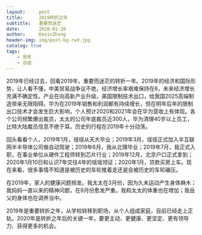 ```yaml
---
layout:     post
title:      2019转折之年
subtitle:   重要而迷茫
date:       2020-01-20
author:     KevinZhang
header-img: img/post-bg-rwd.jpg
catalog: true
tags:
    - 思考
    - 总结
---
```


2019年已经过去，回看2019年，重要而迷茫的转折一年。2019年的经济和国际形势，让人看不懂，中美贸易战争议不绝，经济增长率艰难保持在6，未来经济增长充满不确定性。产业在向高新产业升级，美国限制技术出口，给我国2025高端制造带来无限阻碍。华为在2019年销售和利润都有持续增长，但在明年后年的限制出口技术才会发生巨大影响，个人预计2020和2021年会在华为营收上有体现。各个公司频繁爆出裁员，太太的公司年底裁员近300人，华为清理40岁以上员工，比特大陆裁员信息不绝于耳。历史的行程在2019年十分动荡。

回头看看个人，2019年1月，瑶瑶从天大毕业；2019年3月，瑶瑶正式加入半互联网半半导体公司做自动驾驶；2019年6月，我从北理毕业；2019年7月，我正式入职，在事业单位从硬件工程师转到芯片行业；2019年12月，北京户口正式拿到；2020年1月10日和认识7年交往4年的瑶瑶领证；2020年1月，贷款买房上车。现在来看，很多事情不知道是被历史的车轮推着走还是会被历史的车轮碾压。

在2019年，家人的健康问题频发。我太太在3月份，因为久未运动产生身体麻木；我妈妈一直以来的精神问题，在9月份愈发严重。我和太太的体重也在增加；我岳父的身体也在调养当中。

2019年是重要转折之年，从学校转移到职场，从个人组成家庭，目前已经走上正轨。2020年是转折之年后的关键一年，要更主动、更健康、更坚定、更有领导力、获得更多的机会。
